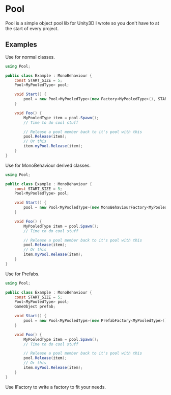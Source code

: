 # Pool
Pool is a simple object pool lib for Unity3D I wrote so you don't have to at the start of every project.

## Examples
Use for normal classes.
```csharp
using Pool;

public class Example : MonoBehaviour {
    const START_SIZE = 5;
    Pool<MyPooledType> pool;

    void Start() {
        pool = new Pool<MyPooledType>(new Factory<MyPooledType>(), START_SIZE;
    }

    void Foo() {
        MyPooledType item = pool.Spawn();
        // Time to do cool stuff

        // Release a pool member back to it's pool with this
        pool.Release(item);
        // Or this
        item.myPool.Release(item);
    }
} 
```

Use for MonoBehaviour derived classes.
```csharp
using Pool;

public class Example : MonoBehaviour {
    const START_SIZE = 5;
    Pool<MyPooledType> pool;

    void Start() {
        pool = new Pool<MyPooledType>(new MonoBehaviourFactory<MyPooledType>(prefab), START_SIZE;
    }

    void Foo() {
        MyPooledType item = pool.Spawn();
        // Time to do cool stuff

        // Release a pool member back to it's pool with this
        pool.Release(item);
        // Or this
        item.myPool.Release(item);
    }
} 
```

Use for Prefabs.
```csharp
using Pool;

public class Example : MonoBehaviour {
    const START_SIZE = 5;
    Pool<MyPooledType> pool;
    GameObject prefab;

    void Start() {
        pool = new Pool<MyPooledType>(new PrefabFactory<MyPooledType>(), START_SIZE;
    }

    void Foo() {
        MyPooledType item = pool.Spawn();
        // Time to do cool stuff

        // Release a pool member back to it's pool with this
        pool.Release(item);
        // Or this
        item.myPool.Release(item);
    }
} 
```

Use IFactory to write a factory to fit your needs.

```csharp
```